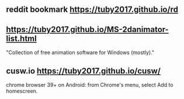 ## reddit bookmark https://tuby2017.github.io/rd

## https://tuby2017.github.io/MS-2danimator-list.html
"Collection of free animation software for Windows (mostly)."

## cusw.io https://tuby2017.github.io/cusw/
chrome browser 39+ on Android: 
  from Chrome's menu, select Add to homescreen.
    
